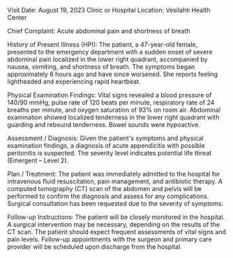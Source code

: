  Visit Date: August 19, 2023
Clinic or Hospital Location: Vesilahti Health Center

Chief Complaint: Acute abdominal pain and shortness of breath

History of Present Illness (HPI): The patient, a 47-year-old female, presented to the emergency department with a sudden onset of severe abdominal pain localized in the lower right quadrant, accompanied by nausea, vomiting, and shortness of breath. The symptoms began approximately 6 hours ago and have since worsened. She reports feeling lightheaded and experiencing rapid heartbeat.

Physical Examination Findings: Vital signs revealed a blood pressure of 140/90 mmHg, pulse rate of 120 beats per minute, respiratory rate of 24 breaths per minute, and oxygen saturation of 93% on room air. Abdominal examination showed localized tenderness in the lower right quadrant with guarding and rebound tenderness. Bowel sounds were hypoactive.

Assessment / Diagnosis: Given the patient's symptoms and physical examination findings, a diagnosis of acute appendicitis with possible peritonitis is suspected. The severity level indicates potential life threat (Emergent – Level 2).

Plan / Treatment: The patient was immediately admitted to the hospital for intravenous fluid resuscitation, pain management, and antibiotic therapy. A computed tomography (CT) scan of the abdomen and pelvis will be performed to confirm the diagnosis and assess for any complications. Surgical consultation has been requested due to the severity of symptoms.

Follow-up Instructions: The patient will be closely monitored in the hospital. A surgical intervention may be necessary, depending on the results of the CT scan. The patient should expect frequent assessments of vital signs and pain levels. Follow-up appointments with the surgeon and primary care provider will be scheduled upon discharge from the hospital.